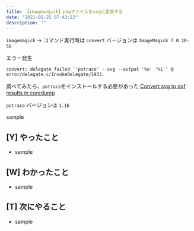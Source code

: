 ```yaml
---
title: 【imagemagick】pngファイルをsvgに変換する
date: "2021-01-25 07:43:22"
description: ""
---
```


`imagemagick` → コマンド実行時は `convert`
バージョンは `ImageMagick 7.0.10-58`

エラー発生

```
convert: delegate failed `'potrace' --svg --output '%o' '%i'' @ error/delegate.c/InvokeDelegate/1933.
```

調べてみたら、`potrace`をインストールする必要があった
[Convert svg to dxf results in coredump](https://github.com/ImageMagick/ImageMagick/issues/1785)

`potrace`
バージョンは `1.16`

sample

## [Y] やったこと

- sample

## [W] わかったこと

- sample

## [T] 次にやること

- sample
